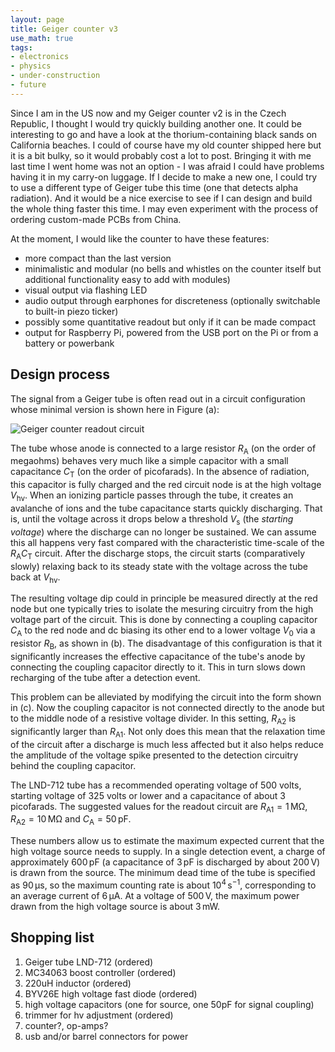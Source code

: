 ```yaml
---
layout: page
title: Geiger counter v3
use_math: true
tags:
- electronics
- physics
- under-construction
- future
---
```


Since I am in the US now and my Geiger counter v2 is in the Czech Republic, I thought I would try quickly building another one. It could be interesting to go and have a look at the thorium-containing black sands on California beaches. I could of course have my old counter shipped here but it is a bit bulky, so it would probably cost a lot to post. Bringing it with me last time I went home was not an option - I was afraid I could have problems having it in my carry-on luggage. If I decide to make a new one, I could try to use a different type of Geiger tube this time (one that detects alpha radiation). And it would be a nice exercise to see if I can design and build the whole thing faster this time. I may even experiment with the process of ordering custom-made PCBs from China.

At the moment, I would like the counter to have these features:
- more compact than the last version
- minimalistic and modular (no bells and whistles on the counter itself but additional functionality easy to add with modules)
- visual output via flashing LED
- audio output through earphones for discreteness (optionally switchable to built-in piezo ticker)
- possibly some quantitative readout but only if it can be made compact
- output for Raspberry Pi, powered from the USB port on the Pi or from a battery or powerbank

## Design process

The signal from a Geiger tube is often read out in a circuit configuration whose minimal version is shown here in Figure (a):

![Geiger counter readout circuit]({{site.url}}/assets/pic-geiger-readout.jpg)

The tube whose anode is connected to a large resistor $R_{\mathrm{A}}$ (on the order of megaohms) behaves very much like a simple capacitor with a small capacitance $C_{\mathrm{T}}$ (on the order of picofarads). In the absence of radiation, this capacitor is fully charged and the red circuit node is at the high voltage $V_{\mathrm{hv}}$. When an ionizing particle passes through the tube, it creates an avalanche of ions and the tube capacitance starts quickly discharging. That is, until the voltage across it drops below a threshold $V_{\mathrm{s}}$ (the _starting voltage_) where the discharge can no longer be sustained. We can assume this all happens very fast compared with the characteristic time-scale of the $R_{\mathrm{A}}C_{\mathrm{T}}$ circuit. After the discharge stops, the circuit starts (comparatively slowly) relaxing back to its steady state with the voltage across the tube back at $V_{\mathrm{hv}}$.

The resulting voltage dip could in principle be measured directly at the red node but one typically tries to isolate the mesuring circuitry from the high voltage part of the circuit. This is done by connecting a coupling capacitor $C_{\mathrm{A}}$ to the red node and dc biasing its other end to a lower voltage $V_0$ via a resistor $R_{\mathrm{B}}$, as shown in (b). The disadvantage of this configuration is that it significantly increases the effective capacitance of the tube's anode by connecting the coupling capacitor directly to it. This in turn slows down recharging of the tube after a detection event. 

This problem can be alleviated by modifying the circuit into the form shown in (c). Now the coupling capacitor is not connected directly to the anode but to the middle node of a resistive voltage divider. In this setting, $R_{\mathrm{A}2}$ is significantly larger than $R_{\mathrm{A}1}$. Not only does this mean that the relaxation time of the circuit after a discharge is much less affected but it also helps reduce the amplitude of the voltage spike presented to the detection circuitry behind the coupling capacitor.



The LND-712 tube has a recommended operating voltage of 500 volts, starting voltage of 325 volts or lower and a capacitance of about 3 picofarads. The suggested values for the readout circuit are $R_{\mathrm{A}1} = 1\,\mathrm{M\Omega}$, $R_{\mathrm{A}2} = 10\,\mathrm{M\Omega}$ and $C_{\mathrm{A}} = 50\,\mathrm{pF}$.

These numbers allow us to estimate the maximum expected current that the high voltage source needs to supply. In a single detection event, a charge of approximately $600\,\mathrm{pF}$ (a capacitance of $3\,\mathrm{pF}$ is discharged by about $200\,\mathrm{V}$) is drawn from the source. The minimum dead time of the tube is specified as $90\,\mathrm{\mu s}$, so the maximum counting rate is about $10^4\,\mathrm{s}^{-1}$, corresponding to an average current of $6\,\mathrm{\mu A}$. At a voltage of $500\,\mathrm{V}$, the maximum power drawn from the high voltage source is about $3\,\mathrm{mW}$.

## Shopping list

1. Geiger tube LND-712 (ordered)
2. MC34063 boost controller (ordered)
3. 220uH inductor (ordered)
4. BYV26E high voltage fast diode (ordered)
5. high voltage capacitors (one for source, one 50pF for signal coupling)
6. trimmer for hv adjustment (ordered)
7. counter?, op-amps?
8. usb and/or barrel connectors for power
